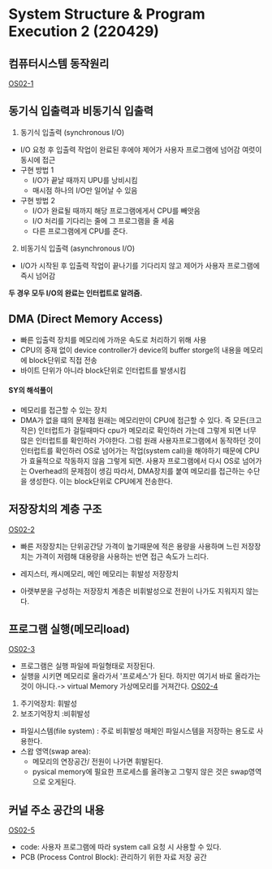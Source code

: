 # System Structure & Program Execution 2 (220429)

## 컴퓨터시스템 동작원리

[OS02-1](./image/OS02-1.png)

## 동기식 입출력과 비동기식 입출력

1. 동기식 입출력 (synchronous I/O)

- I/O 요청 후 입출력 작업이 완료된 후에야 제어가 사용자 프로그램에 넘어감
  여럿이 동시에 접근
- 구현 방법 1
  - I/O가 끝날 때까지 UPU를 낭비시킴
  - 매시점 하나의 I/O만 일어날 수 있음
- 구현 방법 2
  - I/O가 완료될 때까지 해당 프로그램에게서 CPU를 빼앗음
  - I/O 처리를 기다리는 줄에 그 프로그램을 줄 세움
  - 다른 프로그램에게 CPU를 준다.

2. 비동기식 입출력 (asynchronous I/O)

- I/O가 시작된 후 입출력 작업이 끝나기를 기다리지 않고 제어가 사용자 프로그램에 즉시 넘어감

**두 경우 모두 I/O의 완료는 인터럽트로 알려줌.**

## DMA (Direct Memory Access)

- 빠른 입출력 장치를 메모리에 가까운 속도로 처리하기 위해 사용
- CPU의 중재 없이 device controller가 device의 buffer storge의 내용을 메모리에 block단위로 직접 전송
- 바이트 단위가 아니라 block단위로 인터럽트를 발생시킴

#### SY의 해석풀이

- 메모리를 접근할 수 있는 장치
- DMA가 없을 떄의 문제점
  원래는 메모리만이 CPU에 접근할 수 있다. 즉 모든(크고 작은) 인터럽트가 걸릴때마다 cpu가 메모리로 확인하러 가는데 그렇게 되면 너무 많은 인터럽트를 확인하러 가야한다.
  그럼 원래 사용자프로그램에서 동작하던 것이 인터럽트를 확인하러 OS로 넘어가는 작업(system call)을 해야하기 때문에 CPU가 효율적으로 작동하지 않음
  그렇게 되면. 사용자 프로그램에서 다시 OS로 넘어가는 Overhead의 문제점이 생김
  따라서, DMA장치를 붙여 메모리를 접근하는 수단을 생성한다. 이는 block단위로 CPU에게 전송한다.

## 저장장치의 계층 구조

[OS02-2](./image/OS02-2.png)

- 빠른 저장장치는 단위공간당 가격이 높기때문에 적은 용량을 사용하며 느린 저장장치는 가격이 저렴해 대용량을 사용하는 반면 접근 속도가 느리다.

- 레지스터, 캐시메모리, 메인 메모리는 휘발성 저장장치

- 아랫부분을 구성하는 저장장치 계층은 비휘발성으로 전원이 나가도 지워지지 않는다.

## 프로그램 실행(메모리load)

[OS02-3](./image/OS02-3.png)

- 프로그램은 실행 파일에 파일형태로 저장된다.
- 실행을 시키면 메모리로 올라가서 '프로세스'가 된다. 하지만 여기서 바로 올라가는 것이 아니다.-> virtual Memory 가상메모리를 거져간다.
  [OS02-4](./image/OS02-4.png)

1. 주기억장치: 휘발성
2. 보조기억장치 :비휘발성

- 파일시스템(file system) : 주로 비휘발성 매체인 파일시스템을 저장하는 용도로 사용한다.
- 스왑 영역(swap area):
  - 메모리의 연장공간/ 전원이 나가면 휘발된다.
  - pysical memory에 필요한 프로세스를 올려놓고 그렇지 않은 것은 swap영역으로 오게된다.

## 커널 주소 공간의 내용

[OS02-5](./image/OS02-5.png)

- code: 사용자 프로그램에 따라 system call 요청 시 사용할 수 있다.
- PCB (Process Control Block): 관리하기 위한 자료 저장 공간
